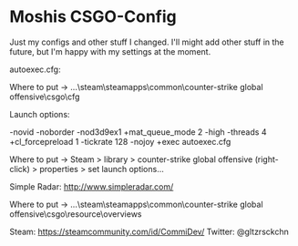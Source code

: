 # Moshis CSGO-Config

Just my configs and other stuff I changed. I'll might add other stuff in the future, but I'm happy with my settings at the moment.

autoexec.cfg:

  Where to put -> ...\steam\steamapps\common\counter-strike global offensive\csgo\cfg
  
Launch options:

  -novid -noborder -nod3d9ex1 +mat_queue_mode 2 -high -threads 4 +cl_forcepreload 1 -tickrate 128 -nojoy +exec autoexec.cfg

  Where to put -> Steam > library > counter-strike global offensive (right-click) >
  properties > set launch options...

Simple Radar: http://www.simpleradar.com/

  Where to put -> ...\steam\steamapps\common\counter-strike global offensive\csgo\resource\overviews

Steam: https://steamcommunity.com/id/CommiDev/
Twitter: @gltzrsckchn
